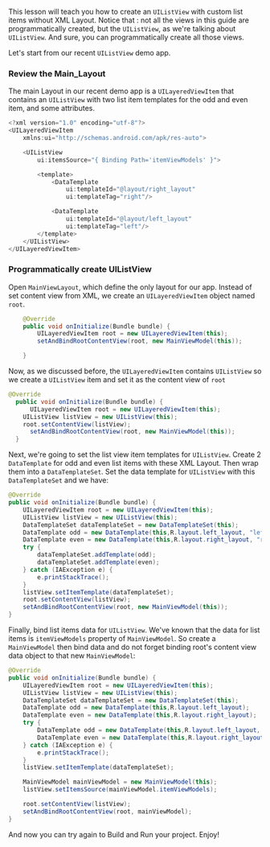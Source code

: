 This lesson will teach you how to create an `UIListView` with custom list items without XML Layout.
Notice that : not all the views in this guide are programmatically created, but the `UIListView`, as we're talking about `UIListView`. And sure, you can programmatically create all those views.

Let's start from our recent `UIListView` demo app.

### Review the Main_Layout
The main Layout in our recent demo app is a `UILayeredViewItem` that contains an `UIListView` with two list item templates for the odd and even item, and some attributes.
```java
<?xml version="1.0" encoding="utf-8"?>
<UILayeredViewItem
    xmlns:ui="http://schemas.android.com/apk/res-auto">

    <UIListView
        ui:itemsSource="{ Binding Path='itemViewModels' }">

        <template>
            <DataTemplate
                ui:templateId="@layout/right_layout"
                ui:templateTag="right"/>

            <DataTemplate
                ui:templateId="@layout/left_layout"
                ui:templateTag="left"/>
        </template>
    </UIListView>
</UILayeredViewItem>
```
### Programmatically create UIListView 
Open `MainViewLayout`, which define the only layout for our app. Instead of set content view from XML, we create an `UILayeredViewItem` object named `root`.
```java 
	@Override
    public void onInitialize(Bundle bundle) {
        UILayeredViewItem root = new UILayeredViewItem(this);
        setAndBindRootContentView(root, new MainViewModel(this));

    } 
```
Now, as we discussed before, the `UILayeredViewItem` contains `UIListView` so we create a `UIListView` item and set it as the content view of `root`
```java
@Override
  public void onInitialize(Bundle bundle) {
      UILayeredViewItem root = new UILayeredViewItem(this);
	UIListView listView = new UIListView(this);
	root.setContentView(listView);
      setAndBindRootContentView(root, new MainViewModel(this));
  } 
```
Next, we're going to set the list view item templates for `UIListView`. Create 2 `DataTemplate` for odd and even list items with these XML Layout. Then wrap them into a `DataTemplateSet`. Set the data template for `UIListView` with this `DataTemplateSet` and we have:
```java
@Override
public void onInitialize(Bundle bundle) {
    UILayeredViewItem root = new UILayeredViewItem(this);
    UIListView listView = new UIListView(this);
    DataTemplateSet dataTemplateSet = new DataTemplateSet(this);
    DataTemplate odd = new DataTemplate(this,R.layout.left_layout, "left");
    DataTemplate even = new DataTemplate(this,R.layout.right_layout, "right");
    try {
        dataTemplateSet.addTemplate(odd);
        dataTemplateSet.addTemplate(even);
    } catch (IAException e) {
        e.printStackTrace();
    }
    listView.setItemTemplate(dataTemplateSet);
    root.setContentView(listView);
    setAndBindRootContentView(root, new MainViewModel(this));
}
```
Finally, bind list items data for `UIListView`. We've known that the data for list items is `itemViewModels` property of `MainViewModel`. So create a `MainViewModel` then bind data and do not forget binding root's content view data object to that new `MainViewModel`:
```java
@Override
public void onInitialize(Bundle bundle) {
    UILayeredViewItem root = new UILayeredViewItem(this);
    UIListView listView = new UIListView(this);
    DataTemplateSet dataTemplateSet = new DataTemplateSet(this);
    DataTemplate odd = new DataTemplate(this,R.layout.left_layout);
    DataTemplate even = new DataTemplate(this,R.layout.right_layout);
    try {
        DataTemplate odd = new DataTemplate(this,R.layout.left_layout, "left");
    	DataTemplate even = new DataTemplate(this,R.layout.right_layout, "right");
    } catch (IAException e) {
        e.printStackTrace();
    }
    listView.setItemTemplate(dataTemplateSet);

    MainViewModel mainViewModel = new MainViewModel(this);
    listView.setItemsSource(mainViewModel.itemViewModels);

    root.setContentView(listView);
    setAndBindRootContentView(root, mainViewModel);
}
```
And now you can try again to Build and Run your project. Enjoy!
